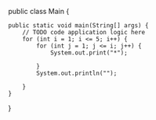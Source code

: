 public class Main {

    public static void main(String[] args) {
        // TODO code application logic here
        for (int i = 1; i <= 5; i++) {
            for (int j = 1; j <= i; j++) {
                System.out.print("*");

            }
            System.out.println("");

        }
    }
}
